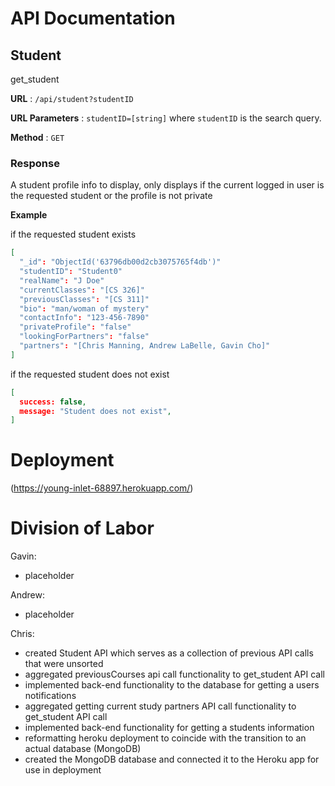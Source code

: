 # API Documentation

## Student

get_student

**URL** : `/api/student?studentID`

**URL Parameters** : `studentID=[string]` where `studentID` is the search query.

**Method** : `GET`

### Response

A student profile info to display, only displays if the current logged in user is the requested student or the profile is not private

**Example**

if the requested student exists

```json
[
  "_id": "ObjectId('63796db00d2cb3075765f4db')"
  "studentID": "Student0"
  "realName": "J Doe"
  "currentClasses": "[CS 326]"
  "previousClasses": "[CS 311]"
  "bio": "man/woman of mystery"
  "contactInfo": "123-456-7890"
  "privateProfile": "false"
  "lookingForPartners": "false"
  "partners": "[Chris Manning, Andrew LaBelle, Gavin Cho]"
]
```

if the requested student does not exist

```json
[
  success: false,
  message: "Student does not exist",
]
```

# Deployment

(https://young-inlet-68897.herokuapp.com/)

# Division of Labor

Gavin:

- placeholder

Andrew:

- placeholder

Chris:
- created Student API which serves as a collection of previous API calls that were unsorted
- aggregated previousCourses api call functionality to get_student API call
- implemented back-end functionality to the database for getting a users notifications
- aggregated getting current study partners API call functionality to get_student API call
- implemented back-end functionality for getting a students information
- reformatting heroku deployment to coincide with the transition to an actual database (MongoDB) 
- created the MongoDB database and connected it to the Heroku app for use in deployment
